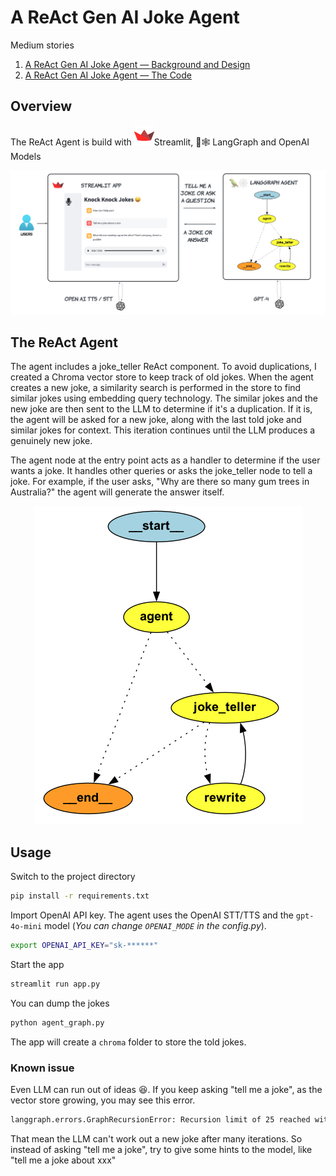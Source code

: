# A ReAct Gen AI Joke Agent
Medium stories
1. [A ReAct Gen AI Joke Agent — Background and Design](https://medium.com/@yuxiaojian/a-react-gen-ai-joke-agent-background-and-design-b46618ba8c5c)
2. [A ReAct Gen AI Joke Agent — The Code]()

## Overview
The ReAct Agent is build with ![Streamlit](images/streamlit.png)Streamlit, 🦜🕸️ LangGraph and OpenAI Models

<p align="center">
  <img src="images/app.png">
</p>

## The ReAct Agent

The agent includes a joke_teller ReAct component. To avoid duplications, I created a Chroma vector store to keep track of old jokes. When the agent creates a new joke, a similarity search is performed in the store to find similar jokes using embedding query technology. The similar jokes and the new joke are then sent to the LLM to determine if it's a duplication. If it is, the agent will be asked for a new joke, along with the last told joke and similar jokes for context. This iteration continues until the LLM produces a genuinely new joke.

The agent node at the entry point acts as a handler to determine if the user wants a joke. It handles other queries or asks the joke_teller node to tell a joke. For example, if the user asks, "Why are there so many gum trees in Australia?" the agent will generate the answer itself.

<p align="center">
  <img src="images/agent.png">
</p>


## Usage
Switch to the project directory
```bash
pip install -r requirements.txt
```

Import OpenAI API key. The agent uses the OpenAI STT/TTS and the `gpt-4o-mini` model (*You can change `OPENAI_MODE` in the config.py*). 
```bash 
export OPENAI_API_KEY="sk-******"
```
Start the app
```bash 
streamlit run app.py
```
You can dump the jokes 
```bash
python agent_graph.py
```

The app will create a `chroma` folder to store the told jokes. 

### Known issue
Even LLM can run out of ideas :satisfied:. If you keep asking "tell me a joke", as the vector store growing, you may see this error. 
```bash
langgraph.errors.GraphRecursionError: Recursion limit of 25 reached without hitting a stop condition. You can increase the limit by setting the `recursion_limit` config key.
```
That mean the LLM can't work out a new joke after many iterations. So instead of asking "tell me a joke", try to give some hints to the model, like "tell me a joke about xxx"